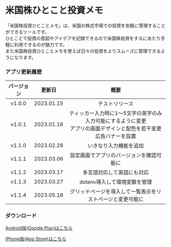 # 米国株ひとこと投資メモ

「米国株投資ひとことメモ」は、米国の株式市場での投資を気軽に管理することができるツールです。\
ひとことで投資の意図やアイデアを記録できるので米国株投資をするにあたり手軽に利用できるのが魅力です。\
また米国株投資ひとことメモを使えば日々の投資をよりスムーズに管理できるようになります。

### アプリ更新履歴

|バージョン|更新日|概要|
|:-:|:-:|:-:|
|v1.0.0|2023.01.15|テストリリース|
|v1.0.1|2023.01.16|ティッカー入力時に1〜5文字の英字のみ入力可能にするように変更<br>アプリの画面デザインと配色を若干変更<br>広告バナーを設置|
|v1.1.0|2023.02.28|いきなり入力機能を追加|
|v1.1.1|2023.03.06|設定画面でアプリのバージョンを確認可能に|
|v1.1.2|2023.03.17|多言語対応して英語にも対応|
|v1.1.3|2023.03.27|dotenv導入して環境変数を管理|
|v1.1.4|2023.05.18|グリッドページを導入して一覧表示をリストページと変更可能に|

### ダウンロード

[Android版(Google Play)はこちら](https://play.google.com/store/apps/details?id=com.arafipro.usstockminimemo&pli=1)

[iPhone版(App Store)はこちら](https://apps.apple.com/ja/app/id1666797046)
